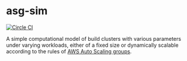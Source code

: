 asg-sim
=======

[![Circle CI](https://circleci.com/gh/bellkev/asg-sim/tree/master.svg?style=svg&circle-token=ff93556bc43058fe0fc8846541c5f44e6d9f5a39)](https://circleci.com/gh/bellkev/asg-sim/tree/master)

A simple computational model of build clusters with various parameters
under varying workloads, either of a fixed size or dynamically scalable
according to the rules of [AWS Auto Scaling groups](https://aws.amazon.com/autoscaling/).
